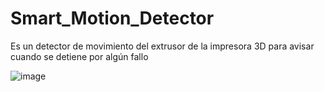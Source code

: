 # Smart_Motion_Detector
Es un detector de movimiento del extrusor de la impresora 3D para avisar cuando se detiene por algún fallo

![image](https://user-images.githubusercontent.com/62679123/176911199-28ae5ffe-7cc3-4f73-90c8-cba352443f66.png)
